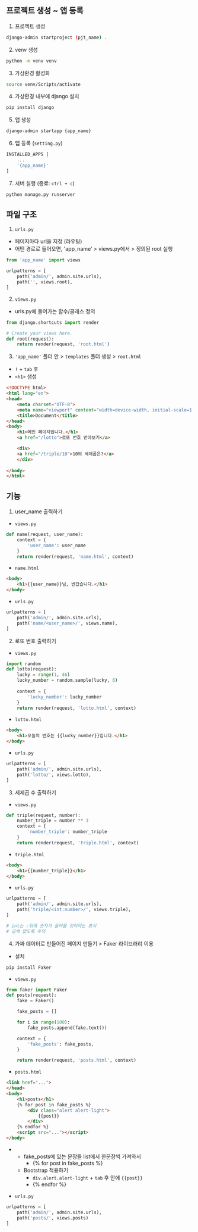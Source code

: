 ## 프로젝트 생성 ~ 앱 등록

1. 프로젝트 생성
```bash
django-admin startproject (pjt_name) .
```
2. venv 생성
```bash
python -m venv venv
```

3. 가상환경 활성화
```bash
source venv/Scripts/activate
```

4. 가상환경 내부에 django 설치
```bash
pip install django
```

5. 앱 생성
```bash
django-admin startapp {app_name}
```

6. 앱 등록 (`setting.py`)
```python
INSTALLED_APPS [
    ...
    '{app_name}'
]
```

7. 서버 실행 (종료: `ctrl + c`)
```bash
python manage.py runserver
```

## 파일 구조

1. `urls.py`
- 페이지마다 url을 지정 (라우팅)
- 어떤 경로로 들어오면, 'app_name' > views.py에서 > 정의된 root 실행
```python
from 'app_name' import views

urlpatterns = [
    path('admin/', admin.site.urls),
    path('', views.root),
]
```

2. `views.py`
- urls.py에 들어가는 함수/클래스 정의
```python
from django.shortcuts import render

# Create your views here.
def root(request):
    return render(request, 'root.html')
```

3. `'app_name'` 폴더 안 > `templates` 폴더 생성 > `root.html`

- `!` + `tab` 후
- `<h1>` 생성

```html
<!DOCTYPE html>
<html lang="en">
<head>
    <meta charset="UTF-8">
    <meta name="viewport" content="width=device-width, initial-scale=1.0">
    <title>Document</title>
</head>
<body>
    <h1>메인 페이지입니다.</h1>
    <a href="/lotto">로또 번호 받아보기</a>

    <div>
    <a href="/triple/10">10의 세제곱은?</a>
    </div>
    
</body>
</html>
```

## 기능
1. user_name 출력하기
- `views.py`
```python
def name(request, user_name):
    context = {
        'user_name': user_name
    }
    return render(request, 'name.html', context)
```
- `name.html`
```html
<body>
    <h1>{{user_name}}님, 반갑습니다.</h1>
</body>
```
- `urls.py`
```python
urlpatterns = [
    path('admin/', admin.site.urls),
    path('name/<user_name>/', views.name),
]
```
2. 로또 번호 출력하기
- `views.py`
```python
import random
def lotto(request):
    lucky = range(1, 46)
    lucky_number = random.sample(lucky, 6)
    
    context = {
        'lucky_number': lucky_number
    }
    return render(request, 'lotto.html', context)
```
- `lotto.html`
```html
<body>
    <h1>오늘의 번호는 {{lucky_number}}입니다.</h1>
</body>
```
- `urls.py`
```python
urlpatterns = [
    path('admin/', admin.site.urls),
    path('lotto/', views.lotto),
]
```

3. 세제곱 수 출력하기
- `views.py`
```python
def triple(request, number):
    number_triple = number ** 3
    context = {
        'number_triple': number_triple
    }
    return render(request, 'triple.html', context)
```
- `triple.html`
```html
<body>
    <h1>{{number_triple}}</h1>
</body>
```
- `urls.py`
```python
urlpatterns = [
    path('admin/', admin.site.urls),
    path('triple/<int:number>/', views.triple),
]

# int는 :뒤에 숫자가 들어올 것이라는 표시
# 공백 없도록 주의
```

4. 가짜 데이터로 만들어진 페이지 만들기 > Faker 라이브러리 이용
- 설치
```bash
pip install Faker
```

- `views.py`
```python
from faker import Faker
def posts(request):
    fake = Faker()

    fake_posts = []

    for i in range(100):
        fake_posts.append(fake.text())

    context = {
        'fake_posts': fake_posts,
    }

    return render(request, 'posts.html', context)
```

- `posts.html`
```html
<link href="...">
</head>
<body>
    <h1>posts</h1>
    {% for post in fake_posts %}
        <div class="alert alert-light">
            {{post}}
        </div>
    {% endfor %}
    <script src="..."></script>
</body>
```
- 
    - fake_posts에 있는 문장들 list에서 한문장씩 가져와서
        - {% for post in fake_posts %}
    - Bootstrap 적용하기
        - `div.alert.alert-light` + `tab` 후 안에 `{{post}}`
        - {% endfor %}

- `urls.py`
```python
urlpatterns = [
    path('admin/', admin.site.urls),
    path('posts/', views.posts)
]
```
